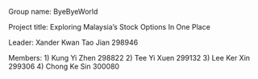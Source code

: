 Group name: ByeByeWorld

Project title: Exploring Malaysia’s Stock Options In One Place

Leader: Xander Kwan Tao Jian 298946

Members:  1) Kung Yi Zhen 298822
          2) Tee Yi Xuen 299132
          3) Lee Ker Xin 299306
          4) Chong Ke Sin 300080
